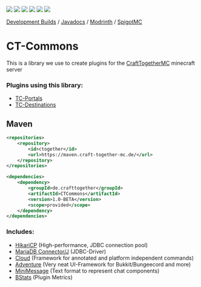 ![](https://img.shields.io/github/license/CraftTogetherMC/TC-Portals?style=flat-square)
![](https://img.shields.io/github/last-commit/CraftTogetherMC/TC-Portals?style=flat-square)
![](https://img.shields.io/jenkins/build?jobUrl=https%3A%2F%2Fci.craft-together-mc.de%2Fjob%2FTC%2520Portals&style=flat-square)
![](https://shields-io-visitor-counter.herokuapp.com/badge?page=CraftTogetherMC.TC-Portals&style=flat-square)
![](https://img.shields.io/spiget/download-size/107439?style=flat-square)
![](https://img.shields.io/spiget/downloads/107439?style=flat-square)
  
[Development Builds](https://ci.craft-together-mc.de/job/CTCommons) / 
[Javadocs](https://ci.craft-together-mc.de/job/CT%20Commons/javadoc) / 
[Modrinth](https://modrinth.com/plugin/ctcommons) / 
[SpigotMC](https://www.spigotmc.org/resources/ctcommons.107439/)
  
# CT-Commons
This is a library we use to create plugins for the [CraftTogetherMC](https://github.com/CraftTogetherMC) minecraft server

### Plugins using this library:
- [TC-Portals](https://modrinth.com/plugin/tc-portals)  
- [TC-Destinations](https://modrinth.com/plugin/tc-destinations)  

## Maven
```xml
<repositories>
    <repository>
        <id>ctogether</id>
        <url>https://maven.craft-together-mc.de/</url>
    </repository>
</repositories>
```   
```xml
<dependencies>
    <dependency>
        <groupId>de.crafttogether</groupId>
        <artifactId>CTCommons</artifactId>
        <version>1.0-BETA</version>
        <scope>provided</scope>
    </dependency>
</dependencies>
```

### Includes:
- [HikariCP](https://github.com/brettwooldridge/HikariCP) (High-performance, JDBC connection pool)
- [MariaDB Connector/J](https://mariadb.com/kb/en/about-mariadb-connector-j/) (JDBC-Driver)
- [Cloud](https://cloud.incendo.org/) (Framework for annotated and platform independent commands)
- [Adventure](https://docs.adventure.kyori.net) (Very neat UI-Framework for Bukkit/Bungeecord and more)
- [MiniMessage](https://docs.adventure.kyori.net/minimessage) (Text format to represent chat components)
- [BStats](https://bstats.org) (Plugin Metrics)
